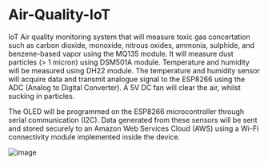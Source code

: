 # Air-Quality-IoT

IoT Air quality monitoring system that will measure toxic gas concertation such as carbon dioxide, monoxide, nitrous oxides, ammonia, sulphide, and benzene-based vapor using the MQ135 module. It will measure dust particles (> 1 micron) using DSM501A module. Temperature and humidity will be measured using DH22 module. The temperature and humidity sensor will acquire data and transmit analogue signal to the ESP8266 using the ADC (Analog to Digital Converter). A 5V DC fan will clear the air, whilst sucking in particles.

The OLED will be programmed on the ESP8266 microcontroller through serial communication (I2C). Data generated from these sensors will be sent and stored securely to an Amazon Web Services Cloud (AWS) using a Wi-Fi connectivity module implemented inside the device.

![image](https://github.com/tzhen1/Air-Quality-IoT/assets/79606359/b8ae74a9-6be5-4461-966a-4c221b180f2a)
